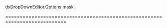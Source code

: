 <!--id-->dxDropDownEditor.Options.mask<!--/id-->
<!--merge--><!--/merge-->
<!--hidden--><!--/hidden-->
===========================================================================
